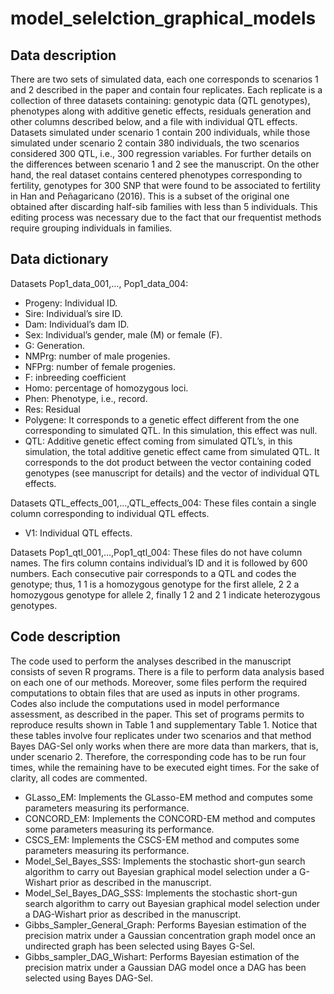 # model_selelction_graphical_models

## Data description

There are two sets of simulated data, each one corresponds to scenarios 1 and 2 described in the paper and contain four replicates. Each replicate is a collection of three datasets containing: genotypic data (QTL genotypes), phenotypes along with additive genetic effects, residuals generation and other columns described below, and a file with individual QTL effects. Datasets simulated under scenario 1 contain 200 individuals, while those simulated under scenario 2 contain 380 individuals, the two scenarios considered 300 QTL, i.e., 300 regression variables. For further details on the differences between scenario 1 and 2 see the manuscript. On the other hand, the real dataset contains centered phenotypes corresponding to fertility, genotypes for 300 SNP that were found to be associated to fertility in Han and Peñagaricano (2016). This is a subset of the original one obtained after discarding half-sib families with less than 5 individuals. This editing process was necessary due to the fact that our frequentist methods require grouping individuals in families. 

## Data dictionary

Datasets Pop1_data_001,…, Pop1_data_004:
* Progeny: Individual ID.
* Sire: Individual’s sire ID.
* Dam: Individual’s dam ID.
* Sex: Individual’s gender, male (M) or female (F).
* G: Generation. 
* NMPrg: number of male progenies. 
* NFPrg: number of female progenies. 
* F: inbreeding coefficient
* Homo: percentage of homozygous loci.
* Phen: Phenotype, i.e., record.
* Res: Residual
* Polygene: It corresponds to a genetic effect different from the one corresponding to simulated QTL. In this simulation, this effect was null.
* QTL: Additive genetic effect coming from simulated QTL’s, in this simulation, the total additive genetic effect came from simulated QTL. It corresponds to the dot product between the vector containing coded genotypes (see manuscript for details) and the vector of individual QTL effects.

Datasets QTL_effects_001,…,QTL_effects_004: These files contain a single column corresponding to individual QTL effects. 
* V1: Individual QTL effects.

Datasets Pop1_qtl_001,…,Pop1_qtl_004: These files do not have column names. The firs column contains individual’s ID and it is followed by 600 numbers. Each consecutive pair corresponds to a QTL and codes the genotype; thus, 1 1 is a homozygous genotype for the first allele, 2 2 a homozygous genotype for allele 2, finally 1 2 and 2 1 indicate heterozygous genotypes. 

## Code description

The code used to perform the analyses described in the manuscript consists of seven R programs. There is a file to perform data analysis based on each one of our methods. Moreover, some files perform the required computations to obtain files that are used as inputs in other programs. Codes also include the computations used in model performance assessment, as described in the paper.
This set of programs permits to reproduce results shown in Table 1 and supplementary Table 1. Notice that these tables involve four replicates under two scenarios and that method Bayes DAG-Sel only works when there are more data than markers, that is, under scenario 2. Therefore, the corresponding code has to be run four times, while the remaining have to be executed eight times. For the sake of clarity, all codes are commented. 

* GLasso_EM: Implements the GLasso-EM method and computes some parameters measuring its performance. 
* CONCORD_EM: Implements the CONCORD-EM method and computes some parameters measuring its performance. 
* CSCS_EM: Implements the CSCS-EM method and computes some parameters measuring its performance.
* Model_Sel_Bayes_SSS: Implements the stochastic short-gun search algorithm to carry out Bayesian graphical model selection under a G-Wishart prior as described in the manuscript. 
* Model_Sel_Bayes_DAG_SSS: Implements the stochastic short-gun search algorithm to carry out Bayesian graphical model selection under a DAG-Wishart prior as described in the manuscript.
* Gibbs_Sampler_General_Graph: Performs Bayesian estimation of the precision matrix under a Gaussian concentration graph model once an undirected graph has been selected using Bayes G-Sel. 
* Gibbs_sampler_DAG_Wishart: Performs Bayesian estimation of the precision matrix under a Gaussian DAG model once a DAG has been selected using Bayes DAG-Sel. 




